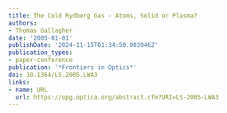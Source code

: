 ```yaml
---
title: The Cold Rydberg Gas - Atoms, Solid or Plasma?
authors:
- Thomas Gallagher
date: '2005-01-01'
publishDate: '2024-11-15T01:34:50.003946Z'
publication_types:
- paper-conference
publication: '*Frontiers in Optics*'
doi: 10.1364/LS.2005.LWA3
links:
- name: URL
  url: https://opg.optica.org/abstract.cfm?URI=LS-2005-LWA3
---
```

